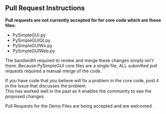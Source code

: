 ## Pull Request Instructions

**Pull requests are not currently accepted for for core code which are these files:**

* PySimpleGUI.py
* PySimpleGUIQt.py
* PySimpleGUIWx.py
* PySimpleGUIWeb.py

The bandwidth required to review and merge these changes simply isn't there.  Because PySimpleGUI core files are a single file,
ALL submitted pull requests required a manual merge of the code.

If you have code that you believe will fix a problem in the core code, post it in the Issue that discusses the problem.  
This has worked well in the past as it enables the community to see the proposed changes.

Pull Requests for the Demo Files are being accepted and are welcomed.  
